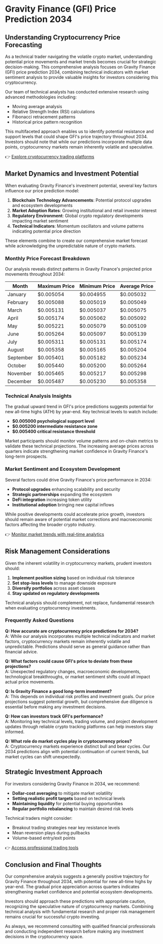 # Gravity Finance (GFI) Price Prediction 2034

## Understanding Cryptocurrency Price Forecasting

As a technical trader navigating the volatile crypto market, understanding potential price movements and market trends becomes crucial for strategic decision-making. This comprehensive analysis focuses on Gravity Finance (GFI) price prediction 2034, combining technical indicators with market sentiment analysis to provide valuable insights for investors considering this cryptocurrency.

Our team of technical analysts has conducted extensive research using advanced methodologies including:
- Moving average analysis
- Relative Strength Index (RSI) calculations
- Fibonacci retracement patterns
- Historical price pattern recognition

This multifaceted approach enables us to identify potential resistance and support levels that could shape GFI's price trajectory throughout 2034. Investors should note that while our predictions incorporate multiple data points, cryptocurrency markets remain inherently volatile and speculative.

👉 [Explore cryptocurrency trading platforms](https://bit.ly/okx-bonus)

## Market Dynamics and Investment Potential

When evaluating Gravity Finance's investment potential, several key factors influence our price prediction model:

1. **Blockchain Technology Advancements**: Potential protocol upgrades and ecosystem developments
2. **Market Adoption Rates**: Growing institutional and retail investor interest
3. **Regulatory Environment**: Global crypto regulatory developments impacting market sentiment
4. **Technical Indicators**: Momentum oscillators and volume patterns indicating potential price direction

These elements combine to create our comprehensive market forecast while acknowledging the unpredictable nature of crypto markets.

### Monthly Price Forecast Breakdown

Our analysis reveals distinct patterns in Gravity Finance's projected price movements throughout 2034:

| Month       | Maximum Price | Minimum Price | Average Price |
|-------------|---------------|---------------|---------------|
| January     | $0.005054     | $0.004955     | $0.005032     |
| February    | $0.005088     | $0.005019     | $0.005049     |
| March       | $0.005131     | $0.005037     | $0.005075     |
| April       | $0.005174     | $0.005062     | $0.005092     |
| May         | $0.005221     | $0.005079     | $0.005109     |
| June        | $0.005264     | $0.005097     | $0.005139     |
| July        | $0.005311     | $0.005131     | $0.005174     |
| August      | $0.005358     | $0.005165     | $0.005204     |
| September   | $0.005401     | $0.005182     | $0.005234     |
| October     | $0.005440     | $0.005200     | $0.005264     |
| November    | $0.005465     | $0.005217     | $0.005298     |
| December    | $0.005487     | $0.005230     | $0.005358     |

### Technical Analysis Insights

The gradual upward trend in GFI's price predictions suggests potential for new all-time highs (ATH) by year-end. Key technical levels to watch include:
- **$0.005000 psychological support level**
- **$0.005200 intermediate resistance zone**
- **$0.005400 critical resistance threshold**

Market participants should monitor volume patterns and on-chain metrics to validate these technical projections. The increasing average prices across quarters indicate strengthening market confidence in Gravity Finance's long-term prospects.

### Market Sentiment and Ecosystem Development

Several factors could drive Gravity Finance's price performance in 2034:
- **Protocol upgrades** enhancing scalability and security
- **Strategic partnerships** expanding the ecosystem
- **DeFi integration** increasing token utility
- **Institutional adoption** bringing new capital inflows

While positive developments could accelerate price growth, investors should remain aware of potential market corrections and macroeconomic factors affecting the broader crypto industry.

👉 [Monitor market trends with real-time analytics](https://bit.ly/okx-bonus)

## Risk Management Considerations

Given the inherent volatility in cryptocurrency markets, prudent investors should:
1. **Implement position sizing** based on individual risk tolerance
2. **Set stop-loss levels** to manage downside exposure
3. **Diversify portfolios** across asset classes
4. **Stay updated on regulatory developments**

Technical analysis should complement, not replace, fundamental research when evaluating cryptocurrency investments.

### Frequently Asked Questions

**Q: How accurate are cryptocurrency price predictions for 2034?**  
A: While our analysis incorporates multiple technical indicators and market factors, cryptocurrency markets remain inherently volatile and unpredictable. Predictions should serve as general guidance rather than financial advice.

**Q: What factors could cause GFI's price to deviate from these projections?**  
A: Unexpected regulatory changes, macroeconomic developments, technological breakthroughs, or market sentiment shifts could all impact actual price movements.

**Q: Is Gravity Finance a good long-term investment?**  
A: This depends on individual risk profiles and investment goals. Our price projections suggest potential growth, but comprehensive due diligence is essential before making any investment decisions.

**Q: How can investors track GFI's performance?**  
A: Monitoring key technical levels, trading volume, and project development updates through reliable crypto tracking platforms can help investors stay informed.

**Q: What role do market cycles play in cryptocurrency prices?**  
A: Cryptocurrency markets experience distinct bull and bear cycles. Our 2034 predictions align with potential continuation of current trends, but market cycles can shift unexpectedly.

## Strategic Investment Approach

For investors considering Gravity Finance in 2034, we recommend:
- **Dollar-cost averaging** to mitigate market volatility
- **Setting realistic profit targets** based on technical levels
- **Maintaining liquidity** for potential buying opportunities
- **Regular portfolio rebalancing** to maintain desired risk levels

Technical traders might consider:
- Breakout trading strategies near key resistance levels
- Mean reversion plays during pullbacks
- Volume-based entry/exit points

👉 [Access professional trading tools](https://bit.ly/okx-bonus)

## Conclusion and Final Thoughts

Our comprehensive analysis suggests a generally positive trajectory for Gravity Finance throughout 2034, with potential for new all-time highs by year-end. The gradual price appreciation across quarters indicates strengthening market confidence and potential ecosystem developments.

Investors should approach these predictions with appropriate caution, recognizing the speculative nature of cryptocurrency markets. Combining technical analysis with fundamental research and proper risk management remains crucial for successful crypto investing.

As always, we recommend consulting with qualified financial professionals and conducting independent research before making any investment decisions in the cryptocurrency space.